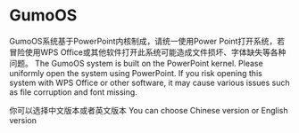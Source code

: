 # GumoOS
GumoOS系统基于PowerPoint内核制成，请统一使用Power Point打开系统，若冒险使用WPS Office或其他软件打开此系统可能造成文件损坏、字体缺失等各种问题。
The GumoOS system is built on the PowerPoint kernel. Please uniformly open the system using PowerPoint. If you risk opening this system with WPS Office or other software, it may cause various issues such as file corruption and font missing.

你可以选择中文版本或者英文版本
You can choose Chinese version or English version

